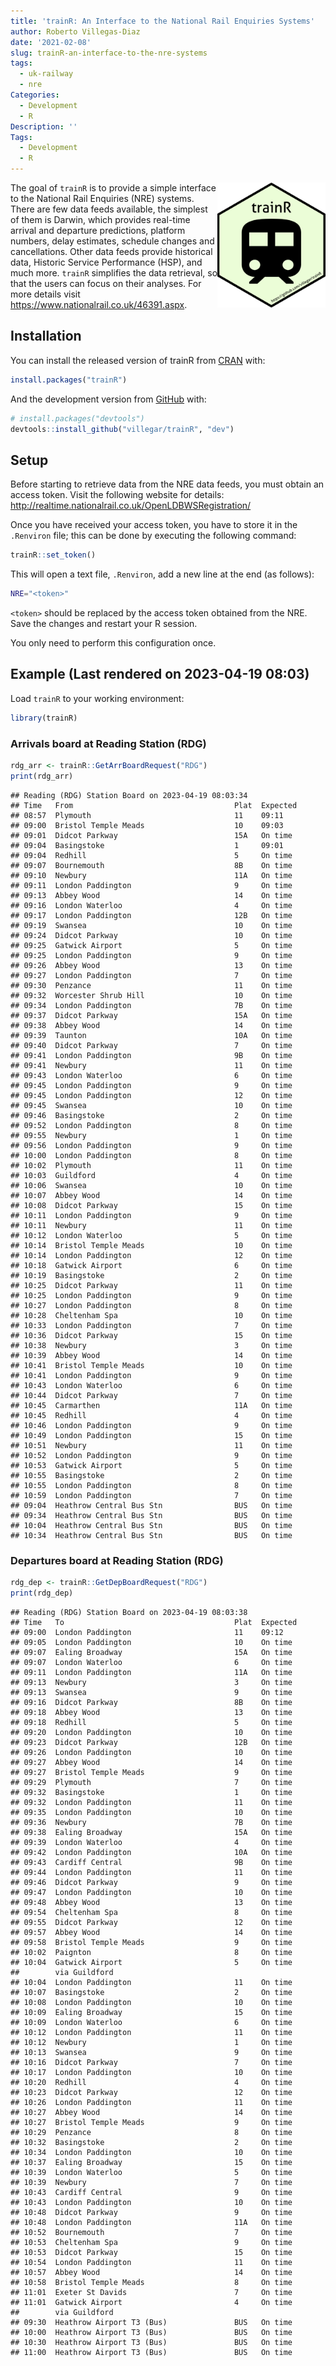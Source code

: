```yaml
---
title: 'trainR: An Interface to the National Rail Enquiries Systems'
author: Roberto Villegas-Diaz
date: '2021-02-08'
slug: trainR-an-interface-to-the-nre-systems
tags:
  - uk-railway
  - nre
Categories:
  - Development
  - R
Description: ''
Tags:
  - Development
  - R
---
```


<img src="https://raw.githubusercontent.com/villegar/trainR/main/inst/images/logo.png" alt="logo" align="right" height=200px/>

The goal of `trainR` is to provide a simple interface to the 
National Rail Enquiries (NRE) systems. There are few data feeds 
available, the simplest of them is Darwin, which provides real-time 
arrival and departure predictions, platform numbers, delay estimates, 
schedule changes and cancellations. Other data feeds provide historical 
data, Historic Service Performance (HSP), and much more. `trainR` 
simplifies the data retrieval, so that the users can focus on their 
analyses. For more details visit 
https://www.nationalrail.co.uk/46391.aspx.

## Installation

You can install the released version of trainR from [CRAN](https://CRAN.R-project.org) with:

``` r
install.packages("trainR")
```

And the development version from [GitHub](https://github.com/) with:

``` r
# install.packages("devtools")
devtools::install_github("villegar/trainR", "dev")
```

## Setup
Before starting to retrieve data from the NRE data feeds, you must obtain an access token. 
Visit the following website for details: http://realtime.nationalrail.co.uk/OpenLDBWSRegistration/

Once you have received your access token, you have to store it in the `.Renviron` file; this can be 
done by executing the following command:


```r
trainR::set_token()
```

This will open a text file, `.Renviron`, add a new line at the end (as follows):

```bash
NRE="<token>"
```

`<token>` should be replaced by the access token obtained from the NRE. Save the changes and restart 
your R session.

You only need to perform this configuration once.

## Example (Last rendered on 2023-04-19 08:03)

Load `trainR` to your working environment:

```r
library(trainR)
```

### Arrivals board at Reading Station (RDG)


```r
rdg_arr <- trainR::GetArrBoardRequest("RDG")
print(rdg_arr)
```

```
## Reading (RDG) Station Board on 2023-04-19 08:03:34
## Time   From                                    Plat  Expected
## 08:57  Plymouth                                11    09:11
## 09:00  Bristol Temple Meads                    10    09:03
## 09:01  Didcot Parkway                          15A   On time
## 09:04  Basingstoke                             1     09:01
## 09:04  Redhill                                 5     On time
## 09:07  Bournemouth                             8B    On time
## 09:10  Newbury                                 11A   On time
## 09:11  London Paddington                       9     On time
## 09:13  Abbey Wood                              14    On time
## 09:16  London Waterloo                         4     On time
## 09:17  London Paddington                       12B   On time
## 09:19  Swansea                                 10    On time
## 09:24  Didcot Parkway                          10    On time
## 09:25  Gatwick Airport                         5     On time
## 09:25  London Paddington                       9     On time
## 09:26  Abbey Wood                              13    On time
## 09:27  London Paddington                       7     On time
## 09:30  Penzance                                11    On time
## 09:32  Worcester Shrub Hill                    10    On time
## 09:34  London Paddington                       7B    On time
## 09:37  Didcot Parkway                          15A   On time
## 09:38  Abbey Wood                              14    On time
## 09:39  Taunton                                 10A   On time
## 09:40  Didcot Parkway                          7     On time
## 09:41  London Paddington                       9B    On time
## 09:41  Newbury                                 11    On time
## 09:43  London Waterloo                         6     On time
## 09:45  London Paddington                       9     On time
## 09:45  London Paddington                       12    On time
## 09:45  Swansea                                 10    On time
## 09:46  Basingstoke                             2     On time
## 09:52  London Paddington                       8     On time
## 09:55  Newbury                                 1     On time
## 09:56  London Paddington                       9     On time
## 10:00  London Paddington                       8     On time
## 10:02  Plymouth                                11    On time
## 10:03  Guildford                               4     On time
## 10:06  Swansea                                 10    On time
## 10:07  Abbey Wood                              14    On time
## 10:08  Didcot Parkway                          15    On time
## 10:11  London Paddington                       9     On time
## 10:11  Newbury                                 11    On time
## 10:12  London Waterloo                         5     On time
## 10:14  Bristol Temple Meads                    10    On time
## 10:14  London Paddington                       12    On time
## 10:18  Gatwick Airport                         6     On time
## 10:19  Basingstoke                             2     On time
## 10:25  Didcot Parkway                          11    On time
## 10:25  London Paddington                       9     On time
## 10:27  London Paddington                       8     On time
## 10:28  Cheltenham Spa                          10    On time
## 10:33  London Paddington                       7     On time
## 10:36  Didcot Parkway                          15    On time
## 10:38  Newbury                                 3     On time
## 10:39  Abbey Wood                              14    On time
## 10:41  Bristol Temple Meads                    10    On time
## 10:41  London Paddington                       9     On time
## 10:43  London Waterloo                         6     On time
## 10:44  Didcot Parkway                          7     On time
## 10:45  Carmarthen                              11A   On time
## 10:45  Redhill                                 4     On time
## 10:46  London Paddington                       9     On time
## 10:49  London Paddington                       15    On time
## 10:51  Newbury                                 11    On time
## 10:52  London Paddington                       9     On time
## 10:53  Gatwick Airport                         5     On time
## 10:55  Basingstoke                             2     On time
## 10:55  London Paddington                       8     On time
## 10:59  London Paddington                       7     On time
## 09:04  Heathrow Central Bus Stn                BUS   On time
## 09:34  Heathrow Central Bus Stn                BUS   On time
## 10:04  Heathrow Central Bus Stn                BUS   On time
## 10:34  Heathrow Central Bus Stn                BUS   On time
```

### Departures board at Reading Station (RDG)


```r
rdg_dep <- trainR::GetDepBoardRequest("RDG")
print(rdg_dep)
```

```
## Reading (RDG) Station Board on 2023-04-19 08:03:38
## Time   To                                      Plat  Expected
## 09:00  London Paddington                       11    09:12
## 09:05  London Paddington                       10    On time
## 09:07  Ealing Broadway                         15A   On time
## 09:07  London Waterloo                         6     On time
## 09:11  London Paddington                       11A   On time
## 09:13  Newbury                                 3     On time
## 09:13  Swansea                                 9     On time
## 09:16  Didcot Parkway                          8B    On time
## 09:18  Abbey Wood                              13    On time
## 09:18  Redhill                                 5     On time
## 09:20  London Paddington                       10    On time
## 09:23  Didcot Parkway                          12B   On time
## 09:26  London Paddington                       10    On time
## 09:27  Abbey Wood                              14    On time
## 09:27  Bristol Temple Meads                    9     On time
## 09:29  Plymouth                                7     On time
## 09:32  Basingstoke                             1     On time
## 09:32  London Paddington                       11    On time
## 09:35  London Paddington                       10    On time
## 09:36  Newbury                                 7B    On time
## 09:38  Ealing Broadway                         15A   On time
## 09:39  London Waterloo                         4     On time
## 09:42  London Paddington                       10A   On time
## 09:43  Cardiff Central                         9B    On time
## 09:44  London Paddington                       11    On time
## 09:46  Didcot Parkway                          9     On time
## 09:47  London Paddington                       10    On time
## 09:48  Abbey Wood                              13    On time
## 09:54  Cheltenham Spa                          8     On time
## 09:55  Didcot Parkway                          12    On time
## 09:57  Abbey Wood                              14    On time
## 09:58  Bristol Temple Meads                    9     On time
## 10:02  Paignton                                8     On time
## 10:04  Gatwick Airport                         5     On time
##        via Guildford                           
## 10:04  London Paddington                       11    On time
## 10:07  Basingstoke                             2     On time
## 10:08  London Paddington                       10    On time
## 10:09  Ealing Broadway                         15    On time
## 10:09  London Waterloo                         6     On time
## 10:12  London Paddington                       11    On time
## 10:12  Newbury                                 1     On time
## 10:13  Swansea                                 9     On time
## 10:16  Didcot Parkway                          7     On time
## 10:17  London Paddington                       10    On time
## 10:20  Redhill                                 4     On time
## 10:23  Didcot Parkway                          12    On time
## 10:26  London Paddington                       11    On time
## 10:27  Abbey Wood                              14    On time
## 10:27  Bristol Temple Meads                    9     On time
## 10:29  Penzance                                8     On time
## 10:32  Basingstoke                             2     On time
## 10:34  London Paddington                       10    On time
## 10:37  Ealing Broadway                         15    On time
## 10:39  London Waterloo                         5     On time
## 10:39  Newbury                                 7     On time
## 10:43  Cardiff Central                         9     On time
## 10:43  London Paddington                       10    On time
## 10:48  Didcot Parkway                          9     On time
## 10:48  London Paddington                       11A   On time
## 10:52  Bournemouth                             7     On time
## 10:53  Cheltenham Spa                          9     On time
## 10:53  Didcot Parkway                          15    On time
## 10:54  London Paddington                       11    On time
## 10:57  Abbey Wood                              14    On time
## 10:58  Bristol Temple Meads                    8     On time
## 11:01  Exeter St Davids                        7     On time
## 11:01  Gatwick Airport                         4     On time
##        via Guildford                           
## 09:30  Heathrow Airport T3 (Bus)               BUS   On time
## 10:00  Heathrow Airport T3 (Bus)               BUS   On time
## 10:30  Heathrow Airport T3 (Bus)               BUS   On time
## 11:00  Heathrow Airport T3 (Bus)               BUS   On time
```
